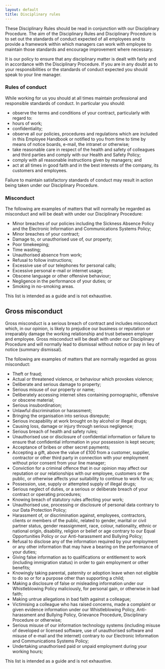```yaml
---
layout: default
title: Disciplinary rules
---
```


These Disciplinary Rules should be read in conjunction with our Disciplinary Procedure. The aim of the Disciplinary Rules and Disciplinary Procedure is to set out the standards of conduct expected of all employees and to provide a framework within which managers can work with employee to maintain those standards and encourage improvement where necessary.

It is our policy to ensure that any disciplinary matter is dealt with fairly and in accordance with the Disciplinary Procedure.  If you are in any doubt as to your responsibilities or the standards of conduct expected you should speak to your line manager.

### Rules of conduct

While working for us you should at all times maintain professional and responsible standards of conduct. In particular you should:

* observe the terms and conditions of your contract, particularly with regard to:
* hours of work;
* confidentiality;
* observe all our policies, procedures and regulations which are included in this Employee Handbook or notified to you from time to time by means of notice boards, e-mail, the intranet or otherwise;
* take reasonable care in respect of the health and safety of colleagues and third parties and comply with our Health and Safety Policy;
* comply with all reasonable instructions given by managers; and
* act at all times in good faith and in the best interests of the company, its customers and employees.

Failure to maintain satisfactory standards of conduct may result in action being taken under our Disciplinary Procedure.

### Misconduct

The following are examples of matters that will normally be regarded as misconduct and will be dealt with under our Disciplinary Procedure:

* Minor breaches of our policies including the Sickness Absence Policy and the Electronic Information and Communications Systems Policy;
* Minor breaches of your contract;
* Damage to, or unauthorised use of, our property;
* Poor timekeeping;
* Time wasting;
* Unauthorised absence from work;
* Refusal to follow instructions;
* Excessive use of our telephones for personal calls;
* Excessive personal e-mail or internet usage;
* Obscene language or other offensive behaviour;
* Negligence in the performance of your duties; or
* Smoking in no-smoking areas.

This list is intended as a guide and is not exhaustive.

## Gross misconduct

Gross misconduct is a serious breach of contract and includes misconduct which, in our opinion, is likely to prejudice our business or reputation or irreparably damage the working relationship and trust between employer and employee. Gross misconduct will be dealt with under our Disciplinary Procedure and will normally lead to dismissal without notice or pay in lieu of notice (summary dismissal).

The following are examples of matters that are normally regarded as gross misconduct:

* Theft or fraud;
* Actual or threatened violence, or behaviour which provokes violence;
* Deliberate and serious damage to property;
* Serious misuse of our property or name;
* Deliberately accessing internet sites containing pornographic, offensive or obscene material;
* Serious insubordination;
* Unlawful discrimination or harassment;
* Bringing the organisation into serious disrepute;
* Serious incapability at work brought on by alcohol or illegal drugs;
* Causing loss, damage or injury through serious negligence;
* Serious breach of health and safety rules;
* Unauthorised use or disclosure of confidential information or failure to ensure that confidential information in your possession is kept secure;
* Acceptance of bribes or other secret payments;
* Accepting a gift, above the value of £100 from a customer, supplier, contractor or other third party in connection with your employment without prior consent from your line manager;
* Conviction for a criminal offence that in our opinion may affect our reputation or our relationships with our employee, customers or the public, or otherwise affects your suitability to continue to work for us;
* Possession, use, supply or attempted supply of illegal drugs;
* Serious neglect of duties, or a serious or deliberate breach of your contract or operating procedures;
* Knowing breach of statutory rules affecting your work;
* Unauthorised use, processing or disclosure of personal data contrary to our Data Protection Policy;
* Harassment of, or discrimination against, employees, contractors, clients or members of the public, related to gender, marital or civil partner status, gender reassignment, race, colour, nationality, ethnic or national origin, disability, religion or belief or age contrary to our Equal Opportunities Policy or our Anti-harassment and Bullying Policy;
* Refusal to disclose any of the information required by your employment or any other information that may have a bearing on the performance of your duties;
* Giving false information as to qualifications or entitlement to work (including immigration status) in order to gain employment or other benefits;
* Knowingly taking parental, paternity or adoption leave when not eligible to do so or for a purpose other than supporting a child;
* Making a disclosure of false or misleading information under our Whistleblowing Policy maliciously, for personal gain, or otherwise in bad faith;
* Making untrue allegations in bad faith against a colleague;
* Victimising a colleague who has raised concerns, made a complaint or given evidence information under our Whistleblowing Policy, Anti-harassment and Bullying Policy, Grievance Procedure, Disciplinary Procedure or otherwise;
* Serious misuse of our information technology systems (including misuse of developed or licensed software, use of unauthorised software and misuse of e-mail and the internet) contrary to our Electronic Information and Communications Systems Policy;
* Undertaking unauthorised paid or unpaid employment during your working hours;

This list is intended as a guide and is not exhaustive.

